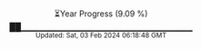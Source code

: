 <p align="center">
⏳Year Progress (9.09 %) <br>
██▁▁▁▁▁▁▁▁▁▁▁▁▁▁▁▁▁▁▁▁▁▁▁▁▁▁▁▁ <br>
<sub>Updated: Sat, 03 Feb 2024 06:18:48 GMT</sub>
</p>

